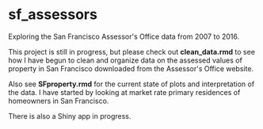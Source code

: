 # sf_assessors
Exploring the San Francisco Assessor's Office data from 2007 to 2016.

This project is still in progress, but please check out **clean_data.rmd** to see how I have begun to clean and organize data on the assessed values of property in San Francisco downloaded from the Assessor's Office website. 

Also see **SFproperty.rmd** for the current state of plots and interpretation of the data. I have started by looking at market rate primary residences of homeowners in San Francisco.

There is also a Shiny app in progress.
